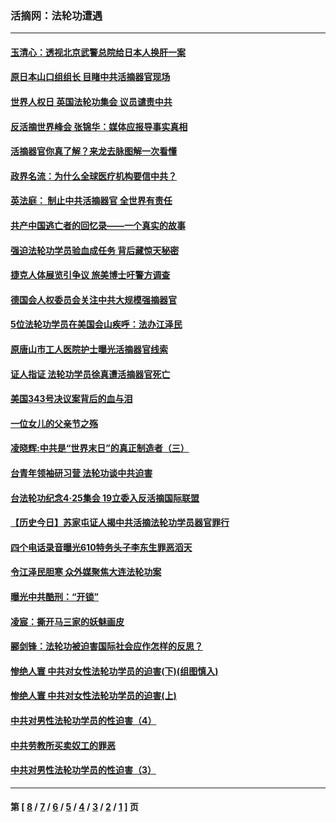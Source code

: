 ### 活摘网：法轮功遭遇
---
#### [玉清心：透视北京武警总院给日本人换肝一案](../../pages/nf5881/n13771978.md?05060430) 
#### [原日本山口组组长 目睹中共活摘器官现场](../../pages/nf5881/n13767360.md?05060430) 
#### [世界人权日 英国法轮功集会 议员谴责中共](../../pages/nf5881/n13431763.md?05060430) 
#### [反活摘世界峰会 张锦华：媒体应报导事实真相](../../pages/nf5881/n13278502.md?05060430) 
#### [活摘器官你真了解？来龙去脉图解一次看懂](../../pages/nf5881/n13013820.md?05060430) 
#### [政界名流：为什么全球医疗机构要信中共？](../../pages/nf5881/n11945479.md?05060430) 
#### [英法庭： 制止中共活摘器官 全世界有责任](../../pages/nf5881/n11330691.md?05060430) 
#### [共产中国逃亡者的回忆录——一个真实的故事](../../pages/nf5881/n10918649.md?05060430) 
#### [强迫法轮功学员验血成任务 背后藏惊天秘密](../../pages/nf5881/n4252384.md?05060430) 
#### [捷克人体展览引争议 旅美博士吁警方调查](../../pages/nf5881/n9429187.md?05060430) 
#### [德国会人权委员会关注中共大规模强摘器官](../../pages/nf5881/n8418950.md?05060430) 
#### [5位法轮功学员在美国会山疾呼：法办江泽民](../../pages/nf5881/n8101519.md?05060430) 
#### [原唐山市工人医院护士曝光活摘器官线索](../../pages/nf5881/n8076384.md?05060430) 
#### [证人指证 法轮功学员徐真遭活摘器官死亡](../../pages/nf5881/n8042467.md?05060430) 
#### [美国343号决议案背后的血与泪](../../pages/nf5881/n8020684.md?05060430) 
#### [一位女儿的父亲节之殇](../../pages/nf5881/n8014122.md?05060430) 
#### [凌晓辉:中共是“世界末日”的真正制造者（三）](../../pages/nf5881/n4210333.md?05060430) 
#### [台青年领袖研习营 法轮功谈中共迫害](../../pages/nf5881/n4141857.md?05060430) 
#### [台法轮功纪念4‧25集会 19立委入反活摘国际联盟](../../pages/nf5881/n4141821.md?05060430) 
#### [【历史今日】苏家屯证人揭中共活摘法轮功学员器官罪行](../../pages/nf5881/n4135912.md?05060430) 
#### [四个电话录音曝光610特务头子李东生罪恶滔天](../../pages/nf5881/n4040060.md?05060430) 
#### [令江泽民胆寒 众外媒聚焦大连法轮功案](../../pages/nf5881/n3932671.md?05060430) 
#### [曝光中共酷刑：“开锁”](../../pages/nf5881/n3889373.md?05060430) 
#### [凌宸：撕开马三家的妖魅画皮](../../pages/nf5881/n3849369.md?05060430) 
#### [郦剑锋：法轮功被迫害国际社会应作怎样的反思？](../../pages/nf5881/n3824560.md?05060430) 
#### [惨绝人寰 中共对女性法轮功学员的迫害(下)(组图慎入)](../../pages/nf5881/n3816285.md?05060430) 
#### [惨绝人寰 中共对女性法轮功学员的迫害(上)](../../pages/nf5881/n3815374.md?05060430) 
#### [中共对男性法轮功学员的性迫害（4）](../../pages/nf5881/n3769144.md?05060430) 
#### [中共劳教所买卖奴工的罪恶](../../pages/nf5881/n3769378.md?05060430) 
#### [中共对男性法轮功学员的性迫害（3）](../../pages/nf5881/n3768231.md?05060430) 

---
#### 第 [ [8](./8.md?05060430) / [7](./7.md?05060430) / [6](./6.md?05060430) / [5](./5.md?05060430) / [4](./4.md?05060430) / [3](./3.md?05060430) / [2](./2.md?05060430) / [1](./1.md?05060430) ] 页
